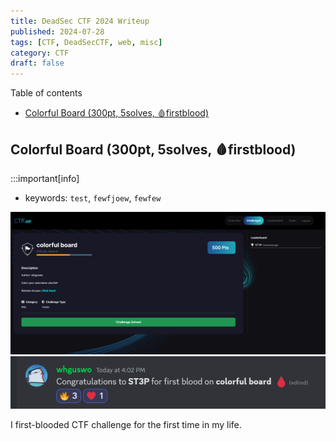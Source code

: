 ```yaml
---
title: DeadSec CTF 2024 Writeup
published: 2024-07-28
tags: [CTF, DeadSecCTF, web, misc]
category: CTF
draft: false
---
```


Table of contents

- [Colorful Board (300pt, 5solves, 🩸firstblood)](#colorful-board-300pt-5solves-🩸firstblood)

## Colorful Board (300pt, 5solves, 🩸firstblood)
:::important[info]
- keywords: `test`, `fewfjoew`, `fewfew`


![firstblood](./img/firstblood1.png)
![firstblood](./img/firstblood2.png)

I first-blooded CTF challenge for the first time in my life.

